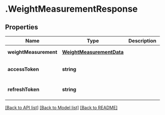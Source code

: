 # .WeightMeasurementResponse

## Properties

Name | Type | Description | Notes
------------ | ------------- | ------------- | -------------
**weightMeasurement** | [**WeightMeasurementData**](WeightMeasurementData.md) |  | [default to undefined]
**accessToken** | **string** |  | [optional] [default to undefined]
**refreshToken** | **string** |  | [optional] [default to undefined]


[[Back to API list]](../README.md#documentation-for-api-endpoints) [[Back to Model list]](../README.md#documentation-for-models) [[Back to README]](../README.md)
